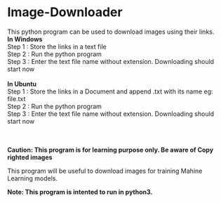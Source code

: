 # Image-Downloader
This python program can be used to download images using their links.  
**In Windows**  
Step 1 : Store the links in a text file    
Step 2 : Run the python program    
Step 3 : Enter the text file name without extension. Downloading should start now    
</br>
**In Ubuntu**  
Step 1 : Store the links in a Document and append .txt with its name eg: file.txt    
Step 2 : Run the python program    
Step 3 : Enter the text file name without extension. Downloading should start now    
</br>
</br>

**Caution: This program is for learning purpose only. Be aware of Copy righted images**

This program will be useful to download images for training Mahine Learning models.

**Note: This program is intented to run in python3.**

